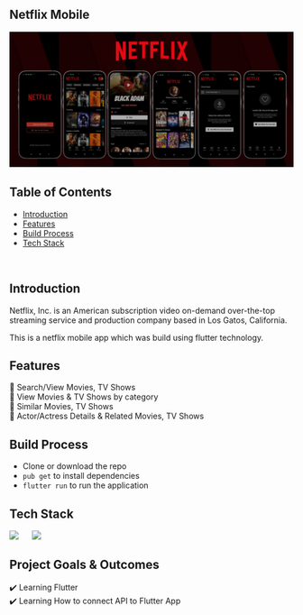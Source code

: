 ## Netflix Mobile

![cover](cover.png)

## Table of Contents

- [Introduction](#introduction)
- [Features](#features)
- [Build Process](#build-process)
- [Tech Stack](#tech-stack)

<br/>

## Introduction
Netflix, Inc. is an American subscription video on-demand over-the-top streaming service and production company based in Los Gatos, California.

This is a netflix mobile app which was build using flutter technology.

## Features

🚀 Search/View Movies, TV Shows <br/>
🚀 View Movies & TV Shows by category <br/>
🚀 Similar Movies, TV Shows <br/>
🚀 Actor/Actress Details & Related Movies, TV Shows

## Build Process

- Clone or download the repo
- `pub get` to install dependencies
- `flutter run` to run the application


## Tech Stack

<p float="left">
    <img src="https://cdn.sanity.io/images/1z5g6za5/production/a093a4d518fd1e3f6d57b8a9ce4b9dc1a664c0aa-64x64.png?w=2000&fit=max&auto=format" width="60"  style="padding-right:20px"/>
    <img src="https://cdn.sanity.io/images/1z5g6za5/production/92d3ee2bb773e34bf8002b16d198706ac2bf431d-128x128.png?w=2000&fit=max&auto=format" width="60"  style="padding-right:20px"/>
</p>

## Project Goals & Outcomes

✔️ Learning Flutter <br/>
✔️ Learning How to connect API to Flutter App